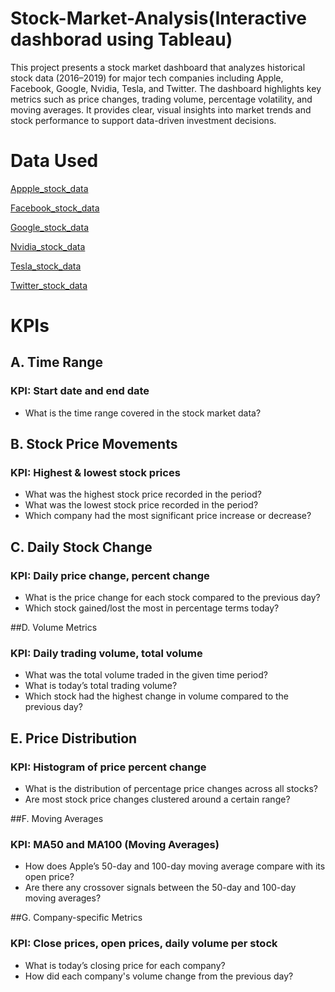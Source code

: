 # Stock-Market-Analysis(Interactive dashborad using Tableau)
This project presents a stock market dashboard that analyzes historical stock data (2016–2019) for major tech companies including Apple, Facebook, Google, Nvidia, Tesla, and Twitter. The dashboard highlights key metrics such as price changes, trading volume, percentage volatility, and moving averages. It provides clear, visual insights into market trends and stock performance to support data-driven investment decisions.
# Data Used
<a href="https://github.com/Pushkar2520/Stock-Market-Analysis/blob/main/AAPL.csv">Appple_stock_data<a/>

<a href="https://github.com/Pushkar2520/Stock-Market-Analysis/blob/main/FB.csv">Facebook_stock_data<a/>

<a href="https://github.com/Pushkar2520/Stock-Market-Analysis/blob/main/GOOGL.csv">Google_stock_data<a/>

<a href="https://github.com/Pushkar2520/Stock-Market-Analysis/blob/main/NVDA.csv">Nvidia_stock_data<a/>

<a href="https://github.com/Pushkar2520/Stock-Market-Analysis/blob/main/TSLA.csv">Tesla_stock_data<a/>

<a href="https://github.com/Pushkar2520/Stock-Market-Analysis/blob/main/TWTR.csv">Twitter_stock_data<a/>

# KPIs
## A.  Time Range
### KPI: Start date and end date
- What is the time range covered in the stock market data?

## B.  Stock Price Movements
### KPI: Highest & lowest stock prices
- What was the highest stock price recorded in the period?
- What was the lowest stock price recorded in the period?
- Which company had the most significant price increase or decrease?

## C.  Daily Stock Change
### KPI: Daily price change, percent change
- What is the price change for each stock compared to the previous day?
- Which stock gained/lost the most in percentage terms today?

##D.   Volume Metrics
### KPI: Daily trading volume, total volume
- What was the total volume traded in the given time period?
- What is today’s total trading volume?
- Which stock had the highest change in volume compared to the previous day?

## E.  Price Distribution
### KPI: Histogram of price percent change
- What is the distribution of percentage price changes across all stocks?
- Are most stock price changes clustered around a certain range?

##F.   Moving Averages
### KPI: MA50 and MA100 (Moving Averages)
- How does Apple’s 50-day and 100-day moving average compare with its open price?
- Are there any crossover signals between the 50-day and 100-day moving averages?

##G.   Company-specific Metrics
### KPI: Close prices, open prices, daily volume per stock
- What is today’s closing price for each company?
- How did each company's volume change from the previous day?
